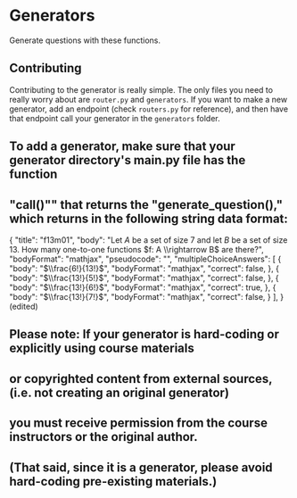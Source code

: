 # Generators

Generate questions with these functions.

## Contributing

Contributing to the generator is really simple. The only files you need to really worry about are `router.py` and `generators`. If you want to make a new generator, add an endpoint (check `routers.py` for reference), and then have that endpoint call your generator in the `generators` folder.

## To add a generator, make sure that your generator directory's main.py file has the function
## "call()"" that returns the "generate_question()," which returns in the following string data format:

 {
     "title": "f13m01",
     "body": "Let $A$ be a set of size 7 and let $B$ be a set of size 13. How many one-to-one functions $f: A \\rightarrow B$ are there?",
     "bodyFormat": "mathjax",
     "pseudocode": "",
     "multipleChoiceAnswers": [
         {
             "body": "$\\frac{6!}{13!}$",
             "bodyFormat": "mathjax",
             "correct": false,
         },
         {
             "body": "$\\frac{13!}{5!}$",
             "bodyFormat": "mathjax",
             "correct": false,
         },
         {
             "body": "$\\frac{13!}{6!}$",
             "bodyFormat": "mathjax",
             "correct": true,
         },
         {
             "body": "$\\frac{13!}{7!}$",
             "bodyFormat": "mathjax",
             "correct": false,
         }
     ],
 } (edited)

## Please note: If your generator is hard-coding or explicitly using course materials
## or copyrighted content from external sources, (i.e. not creating an original generator)
## you must receive permission from the course instructors or the original author.
## (That said, since it is a generator, please avoid hard-coding pre-existing materials.)
